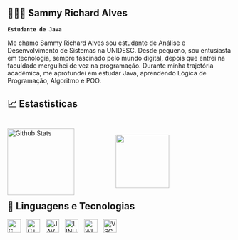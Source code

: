 ## 👨🏻‍💻​ Sammy Richard Alves

**`Estudante de Java`**

Me chamo Sammy Richard Alves sou estudante de Análise e Desenvolvimento de Sistemas na UNIDESC. Desde pequeno, sou entusiasta em tecnologia, sempre fascinado pelo mundo digital, depois que entrei na faculdade mergulhei de vez na programação. Durante minha trajetória acadêmica, me aprofundei em estudar Java, aprendendo Lógica de Programação, Algoritmo e POO.

## 📈​ Estastisticas
<br/>
  <img
    align = "left"
    alt = "Github Stats"
    height = "150"
    style = "padding-right: 90px;"
    src = "https://github-readme-stats.vercel.app/api?username=samrich60&show_icons=true&theme=dark&include_all_commits=true&locale=pt-br"
  />

  <img
    align = "left"
    height = "120"
    style = "padding-right: 90px;"
    src = "https://github-readme-stats.vercel.app/api/top-langs/?username=samrich60&theme=dark&layout=compact&custom_title=Linguagens&langs_count=9"
  />
<br/>
<br/>
<br/>
<br/>
<br/>
<br/>
<br/>

## 🤖​ Linguagens e Tecnologias
  <img
    align = "left"
    alt = "C"
    tittle = "C"
    width = "30px"
    style = "padding-right: 10px;"
    src="https://cdn.jsdelivr.net/gh/devicons/devicon@latest/icons/c/c-original.svg"
  />
  
  <img
    align = "left"
    alt = "C++"
    tittle = "C++"
    width = "30px"
    style = "padding-right: 10px;"
    src="https://cdn.jsdelivr.net/gh/devicons/devicon@latest/icons/cplusplus/cplusplus-original.svg"
  />
  
  <img
    align = "left"
    alt = "JAVA"
    tittle = "JAVA"
    width = "30px"
    style = "padding-right: 10px;"
    src="https://cdn.jsdelivr.net/gh/devicons/devicon@latest/icons/java/java-plain-wordmark.svg"
  />
  
  <img
    align = "left"
    alt = "LINUX"
    tittle = "LINUX"
    width = "30px"
    style = "padding-right: 10px;"
    src="https://cdn.jsdelivr.net/gh/devicons/devicon@latest/icons/linux/linux-original.svg" 
  />
  
  <img
    align = "left"
    alt = "WINDOWS11"
    tittle = "WINDOWS11"
    width = "30px"
    style = "padding-right: 10px;"
    src="https://cdn.jsdelivr.net/gh/devicons/devicon@latest/icons/windows11/windows11-original.svg" 
  />

  <img
    align = "left"
    alt = "VSCODE"
    tittle = "VSCODE"
    width = "30px"
    style = "padding-right: 10px;"
    src="https://cdn.jsdelivr.net/gh/devicons/devicon@latest/icons/vscode/vscode-original.svg" 
  />
